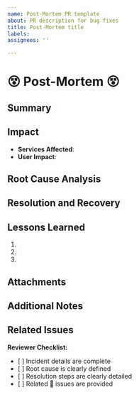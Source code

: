 ```yaml
---
name: Post-Mortem PR template
about: PR description for bug fixes
title: Post-Mortem title
labels: 
assignees: ''

---
```


# 😵 Post-Mortem 😵

## Summary
<!-- Summarize the incident in a few sentences -->

## Impact
- **Services Affected**: <!-- List the services or components affected by this incident -->
- **User Impact**: <!-- Describe the impact on users or systems -->

## Root Cause Analysis
<!-- Provide a detailed explanation of the root cause of the incident -->

## Resolution and Recovery
<!-- Describe the steps taken to resolve and recover from the incident -->

## Lessons Learned
1.
2.
3.

## Attachments
<!-- Include any relevant logs, graphs, or supporting documentation -->

## Additional Notes
<!-- Add any additional information or context that may be useful -->

## Related Issues
<!-- Begin writting # and a list of issues should appear. Link each related one. -->

**Reviewer Checklist:**
-    [ ] Incident details are complete
-    [ ] Root cause is clearly defined
-    [ ] Resolution steps are clearly detailed
-    [ ] Related 🐛 issues are provided
